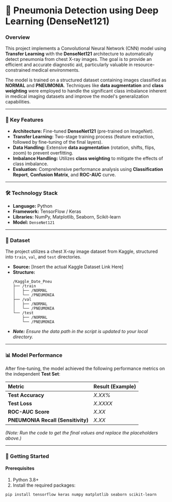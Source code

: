 # 🔬 Pneumonia Detection using Deep Learning (DenseNet121)

### Overview

This project implements a Convolutional Neural Network (CNN) model using **Transfer Learning** with the **DenseNet121** architecture to automatically detect pneumonia from chest X-ray images. The goal is to provide an efficient and accurate diagnostic aid, particularly valuable in resource-constrained medical environments.

The model is trained on a structured dataset containing images classified as **NORMAL** and **PNEUMONIA**. Techniques like **data augmentation** and **class weighting** were employed to handle the significant class imbalance inherent in medical imaging datasets and improve the model's generalization capabilities.

---

### 🚀 Key Features

* **Architecture:** Fine-tuned **DenseNet121** (pre-trained on ImageNet).
* **Transfer Learning:** Two-stage training process (feature extraction, followed by fine-tuning of the final layers).
* **Data Handling:** Extensive **data augmentation** (rotation, shifts, flips, zoom) to prevent overfitting.
* **Imbalance Handling:** Utilizes **class weighting** to mitigate the effects of class imbalance.
* **Evaluation:** Comprehensive performance analysis using **Classification Report**, **Confusion Matrix**, and **ROC-AUC** curve.

---

### 🛠️ Technology Stack

* **Language:** Python
* **Framework:** TensorFlow / Keras
* **Libraries:** NumPy, Matplotlib, Seaborn, Scikit-learn
* **Model:** `DenseNet121`

---

### 📂 Dataset

The project utilizes a chest X-ray image dataset from Kaggle, structured into `train`, `val`, and `test` directories.

* **Source:** [Insert the actual Kaggle Dataset Link Here]
* **Structure:**
    ```
    /Kaggle_Date_Pneu
    ├── /train
    │   ├── /NORMAL
    │   └── /PNEUMONIA
    ├── /val
    │   ├── /NORMAL
    │   └── /PNEUMONIA
    └── /test
        ├── /NORMAL
        └── /PNEUMONIA
    ```
* ***Note:** Ensure the data path in the script is updated to your local directory.*

---

### 📊 Model Performance

After fine-tuning, the model achieved the following performance metrics on the independent **Test Set**:

| Metric | Result (Example) |
| :--- | :--- |
| **Test Accuracy** | *X.XX%* |
| **Test Loss** | *X.XXXX* |
| **ROC-AUC Score** | *X.XX* |
| **PNEUMONIA Recall (Sensitivity)** | *X.XX* |

*(Note: Run the code to get the final values and replace the placeholders above.)*

---

### 🚀 Getting Started

#### Prerequisites

1.  Python 3.8+
2.  Install the required packages:

```bash
pip install tensorflow keras numpy matplotlib seaborn scikit-learn
